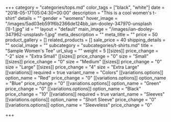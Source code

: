 +++
category = "categories/tops.md"
color_tags = ["black", "white"]
date = "2018-05-17T05:04:30+00:00"
description = "This is a cool women's t-shirt"
details = ""
gender = "womens"
hover_image = "/images/5ad03eb591f6b2366de124bb_ian-dooley-347970-unsplash (1)-1.jpg"
id = ""
layout = "default"
main_image = "/images/ian-dooley-347962-unsplash-1.jpg"
meta_description = ""
meta_title = ""
price = 50
product_gallery = []
related_products = []
sale_price = 40
shipping_details = ""
social_image = ""
subcategory = "subcategories/t-shirts.md"
title = "Sample Women's Tee"
url_slug = ""
weight = 5
[[sizes]]
price_change = "-2"
size = "Extra Small"
[[sizes]]
price_change = "0"
size = "Small"
[[sizes]]
price_change = "0"
size = "Medium"
[[sizes]]
price_change = "0"
size = "Large"
[[sizes]]
price_change = "4"
size = "Extra Large"
[[variations]]
required = true
variant_name = "Colors"
[[variations.options]]
option_name = "Red"
price_change = "0"
[[variations.options]]
option_name = "Blue"
price_change = "0"
[[variations.options]]
option_name = "Green"
price_change = "0"
[[variations.options]]
option_name = "Black"
price_change = "10"
[[variations]]
required = true
variant_name = "Sleeves"
[[variations.options]]
option_name = "Short Sleeve"
price_change = "0"
[[variations.options]]
option_name = "Sleeveless"
price_change = "0"

+++

